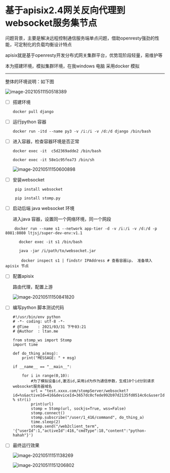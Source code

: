 

# 基于apisix2.4网关反向代理到websocket服务集节点

问题背景，主要是解决远程控制通信服务端单点问题，借助openresty强劲的性能，可定制化的负载均衡设计特点

apisix就是基于openresty开发分布式网关集群平台，优势现阶段轻量，易维护等

本为搭建环境，模拟集群环境，在我windows 电脑 采用docker 模拟

------

整体的环境说明：如下图

![image-20210511150518389](../../images/Untitled.assets/image-20210511150518389.png)

- [ ] 搭建环境

  ```shell
  docker pull django
  ```

- [ ] 运行python 容器 

  ```shell
  docker run -itd --name py3 -v /i:/i -v /d:/d django /bin/bash
  ```

  

- [ ] 进入容器，检查容器环境是否正常

  ```shel
  docker exec -it  c5d2369adde2 /bin/bash
  
  docker exec -it 58e1c95fea73 /bin/sh
  ```

  

  ![image-20210511150600898](../../images/Untitled.assets/image-20210511150600898.png)

- [ ] 安装websocket

  ```shell
   pip install websocket 
  
   pip install stomp.py
  ```

  

- [ ] 启动后端 java websocket 环境

  进入java 容器，设置同一个网络环境，同一个网段

 ```she
     docker run --name s1 --network app-tier -d -v /i:/i -v /d:/d -p 8081:8080 ltjsj/super-dev-env:v1.1 
 
 ​      docker exec -it s1 /bin/bash
 
 ​      java -jar /i/path/to/websocket.jar 
 
 ​       docker inspect s1 | findstr IPAddress # 查看容器ip， 准备填入apisix 节点 
 ```



- [ ] 配置apisix

   路由代理，配置上游

  ![image-20210511150841820](../../images/Untitled.assets/image-20210511150841820.png)

- [ ] 编写python 脚本测试代码

  ``` pytho
  #!/usr/bin/env python
  # -*- coding: utf-8 -*-
  # @Time    : 2021/03/31 下午03:21
  # @Author  : ltan.me
   
  from stomp_ws import Stomp
  import time
   
  def do_thing_a(msg):
      print("MESSAGE: " + msg)
   
  if __name__ == "__main__":
   
      for i in range(0,10):
          #为了模拟设备id,激活id,采用id为作为通信参数，生成10个id分别请求websocket服务器域名
          url = "test.xxxx.com/stompServer/websocket?id=%s&activeId=416&deviceId=3657dc0cfede992b97d2135fd0514c6c&userId=1&&connectType=0&token=9d3b7282d295eefe9e9b959f63134dee" % str(i)
          print(url)
          stomp = Stomp(url, sockjs=True, wss=False)
          stomp.connect()
          stomp.subscribe("/user/1_416/command", do_thing_a)
          time.sleep(2)
          stomp.send("/web2client_term", '{"userId":1,"activeId":416,"cmdType":18,"content":"python-hahah"}')
  ```

  

- [ ] 最终运行效果

   ![image-20210511151138269](../../images/Untitled.assets/image-20210511151138269.png)

  ![image-20210511151206802](../../images/Untitled.assets/image-20210511151206802.png)
